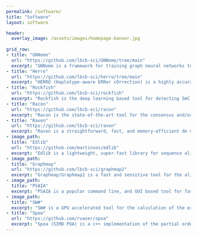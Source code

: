 ```yaml
---
permalink: /software/
title: "Software"
layout: software

header:
  overlay_image: /assets/images/homepage-banner.jpg
  
grid_row:
- title: "GNNome"
  url: "https://github.com/lbcb-sci/GNNome/tree/main"
  excerpt: "GNNome is a framework for training graph neural networks to untangle assembly graphs obtained from OLC-based de novo genome assemblers."
- title: "Herro"
  url: "https://github.com/lbcb-sci/herro/tree/main"
  excerpt: "HERRO (Haplotype-aware ERRor cOrrection) is a highly accurate, haplotype-aware, deep-learning tool for error correction of Nanopore R10.4.1, Kit 14 reads"
- title: "Rockfish"
  url: "https://github.com/lbcb-sci/rockfish"
  excerpt: "Rockfish is the deep learning based tool for detecting 5mC DNA base modifications."
- title: "Racon"
  url: "https://github.com/lbcb-sci/racon"
  excerpt: "Racon is the state-of-the-art tool for the consensus and/or polishing of genome assemblies. SPOA its core module is a SIMD accelerated multiple sequence alignment tool"
- title: "Raven"
  url: "https://github.com/lbcb-sci/raven"
  excerpt: "Raven is a straightforward, fast, and memory-efficient de novo assembler optimized for work with Nanopore and Pacbio CLR sequenced data."
- image_path:
  title: "Edlib"
  url: "https://github.com/martinsos/edlib"
  excerpt: "Edlib is a lightweight, super-fast library for sequence alignment using edit (Levenshtein) distance."
- image_path:
  title: "Graphmap"
  url: "https://github.com/lbcb-sci/graphmap2"
  excerpt: "Graphmap/Graphmap2 is a fast and sensitive tool for the alignment of DNA or RNA long reads to the reference genome."
- image_path:
  title: "PSAIA"
  excerpt: "PSAIA is a popular command line, and GUI based tool for fast calculation of various protein structure features such as solvent-accessible surface and interaction sites."
- image_path:
  title: "SW#"
  excerpt: "SW# is a GPU accelerated tool for the calculation of the exact alignment of long sequences."
- title: "Spoa"
  url: "https://github.com/rvaser/spoa"
  excerpt: "Spoa (SIMD POA) is a c++ implementation of the partial order alignment (POA) algorithm which is used to generate consensus sequences."
---
```

